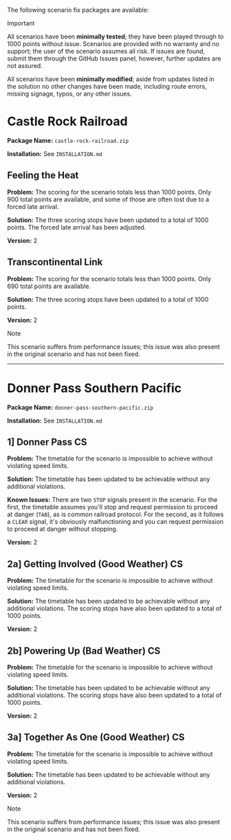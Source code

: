 The following scenario fix packages are available:

> [!IMPORTANT]
> All scenarios have been **minimally tested**; they have been played through to 1000 points without issue. Scenarios are provided with no warranty and no support; the user of the scenario assumes all risk. If issues are found, submit them through the GitHub Issues panel, however, further updates are not assured.
>
> All scenarios have been **minimally modified**; aside from updates listed in the solution no other changes have been made, including route errors, missing signage, typos, or any other issues.

# Castle Rock Railroad
**Package Name:** `castle-rock-railroad.zip`

**Installation:** See `INSTALLATION.md`

## Feeling the Heat
**Problem:** The scoring for the scenario totals less than 1000 points. Only 900 total points are available, and some of those are often lost due to a forced late arrival.

**Solution:** The three scoring stops have been updated to a total of 1000 points. The forced late arrival has been adjusted.

**Version:** 2

## Transcontinental Link
**Problem:** The scoring for the scenario totals less than 1000 points. Only 690 total points are available.

**Solution:** The three scoring stops have been updated to a total of 1000 points.

**Version:** 2

> [!NOTE]
> This scenario suffers from performance issues; this issue was also present in the original scenario and has not been fixed.

-----

# Donner Pass Southern Pacific
**Package Name:** `donner-pass-southern-pacific.zip`

**Installation:** See `INSTALLATION.md`

## 1] Donner Pass CS
**Problem:** The timetable for the scenario is impossible to achieve without violating speed limits.

**Solution:** The timetable has been updated to be achievable without any additional violations.

**Known Issues:** There are two `STOP` signals present in the scenario. 
For the first, the timetable assumes you'll stop and request permission to proceed at danger (`TAB`), as is common railroad protocol.
For the second, as it follows a `CLEAR` signal, it's obviously malfunctioning and you can request permission to proceed at danger without stopping.

**Version:** 2

## 2a] Getting Involved (Good Weather) CS
**Problem:** The timetable for the scenario is impossible to achieve without violating speed limits.

**Solution:** The timetable has been updated to be achievable without any additional violations. The scoring stops have also been updated to a total of 1000 points.

**Version:** 2

## 2b] Powering Up (Bad Weather) CS
**Problem:** The timetable for the scenario is impossible to achieve without violating speed limits.

**Solution:** The timetable has been updated to be achievable without any additional violations. The scoring stops have also been updated to a total of 1000 points.

**Version:** 2

## 3a] Together As One (Good Weather) CS
**Problem:** The timetable for the scenario is impossible to achieve without violating speed limits.

**Solution:** The timetable has been updated to be achievable without any additional violations.

**Version:** 2

> [!NOTE]
> This scenario suffers from performance issues; this issue was also present in the original scenario and has not been fixed.
